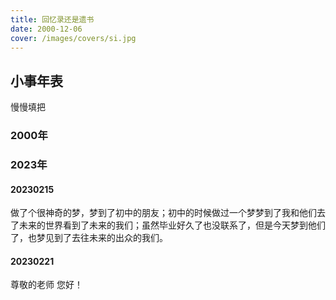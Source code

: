 ```yaml
---
title: 回忆录还是遗书
date: 2000-12-06
cover: /images/covers/si.jpg
---
```


## 小事年表

慢慢填把
### 2000年



### 2023年
#### 20230215

做了个很神奇的梦，梦到了初中的朋友；初中的时候做过一个梦梦到了我和他们去了未来的世界看到了未来的我们；虽然毕业好久了也没联系了，但是今天梦到他们了，也梦见到了去往未来的出众的我们。

#### 20230221

尊敬的老师
您好！
